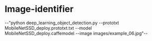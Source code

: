 # Image-identifier

--"python deep_learning_object_detection.py --prototxt MobileNetSSD_deploy.prototxt.txt --model MobileNetSSD_deploy.caffemodel --image images/example_06.jpg"--
